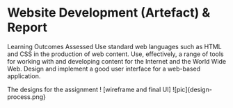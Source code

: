 # Website Development (Artefact) & Report 
Learning Outcomes Assessed
Use standard web languages such as HTML and CSS in the production of web content.
Use, effectively, a range of tools for working with and developing content for the Internet and the World Wide Web.
Design and implement a good user interface for a web-based application.

The designs for the assignment ! [wireframe and final UI]
![pic]{design-process.png}
